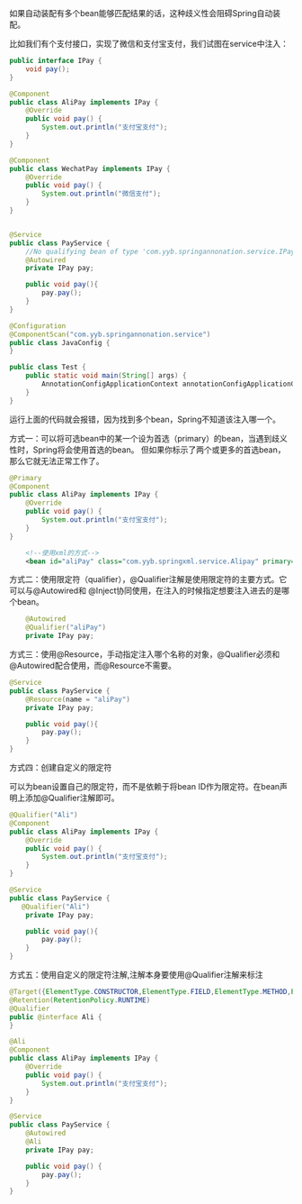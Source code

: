 如果自动装配有多个bean能够匹配结果的话，这种歧义性会阻碍Spring自动装配。

比如我们有个支付接口，实现了微信和支付宝支付，我们试图在service中注入：
```java
public interface IPay {
    void pay();
}

@Component
public class AliPay implements IPay {
    @Override
    public void pay() {
        System.out.println("支付宝支付");
    }
}

@Component
public class WechatPay implements IPay {
    @Override
    public void pay() {
        System.out.println("微信支付");
    }
}


@Service
public class PayService {
    //No qualifying bean of type 'com.yyb.springannonation.service.IPay' available: expected single matching bean but found 2: aliPay,wechatPay
    @Autowired
    private IPay pay;

    public void pay(){
        pay.pay();
    }
}

@Configuration
@ComponentScan("com.yyb.springannonation.service")
public class JavaConfig {
}

public class Test {
    public static void main(String[] args) {
        AnnotationConfigApplicationContext annotationConfigApplicationContext = new AnnotationConfigApplicationContext(JavaConfig.class);
    }
}
```
运行上面的代码就会报错，因为找到多个bean，Spring不知道该注入哪一个。

方式一：可以将可选bean中的某一个设为首选（primary）的bean，当遇到歧义性时，Spring将会使用首选的bean。
但如果你标示了两个或更多的首选bean，那么它就无法正常工作了。
```java
@Primary
@Component
public class AliPay implements IPay {
    @Override
    public void pay() {
        System.out.println("支付宝支付");
    }
}
```
```xml
    <!--使用xml的方式-->
    <bean id="aliPay" class="com.yyb.springxml.service.Alipay" primary="true"/>
```
方式二：使用限定符（qualifier），@Qualifier注解是使用限定符的主要方式。它可以与@Autowired和
@Inject协同使用，在注入的时候指定想要注入进去的是哪个bean。
```java
    @Autowired
    @Qualifier("aliPay")
    private IPay pay;
```
方式三：使用@Resource，手动指定注入哪个名称的对象，@Qualifier必须和@Autowired配合使用，而@Resource不需要。
```java
@Service
public class PayService {
    @Resource(name = "aliPay")
    private IPay pay;

    public void pay(){
        pay.pay();
    }
}
```
方式四：创建自定义的限定符

可以为bean设置自己的限定符，而不是依赖于将bean ID作为限定符。在bean声明上添加@Qualifier注解即可。
```java
@Qualifier("Ali")
@Component
public class AliPay implements IPay {
    @Override
    public void pay() {
        System.out.println("支付宝支付");
    }
}

@Service
public class PayService {
   @Qualifier("Ali")
    private IPay pay;

    public void pay(){
        pay.pay();
    }
}
```
方式五：使用自定义的限定符注解,注解本身要使用@Qualifier注解来标注
```java
@Target({ElementType.CONSTRUCTOR,ElementType.FIELD,ElementType.METHOD,ElementType.TYPE})
@Retention(RetentionPolicy.RUNTIME)
@Qualifier
public @interface Ali {
}

@Ali
@Component
public class AliPay implements IPay {
    @Override
    public void pay() {
        System.out.println("支付宝支付");
    }
}

@Service
public class PayService {
    @Autowired
    @Ali
    private IPay pay;

    public void pay() {
        pay.pay();
    }
}
```








